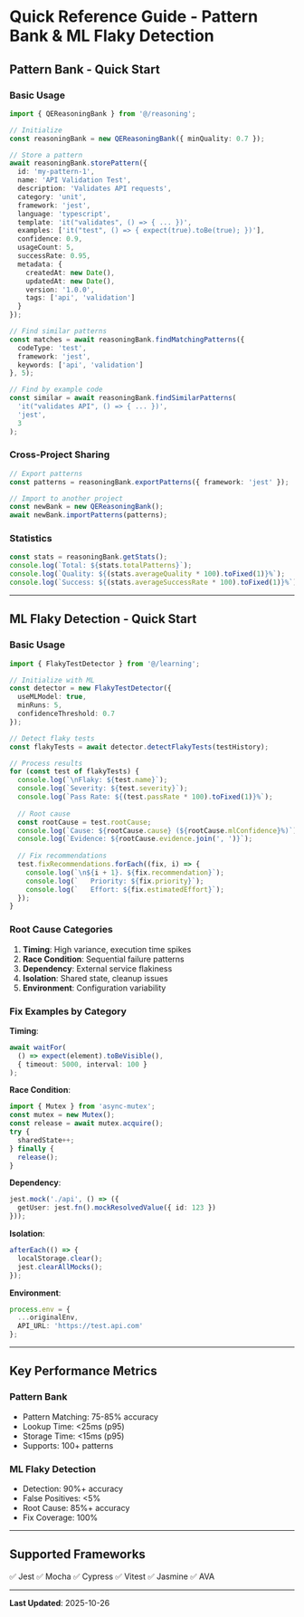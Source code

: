 # Quick Reference Guide - Pattern Bank & ML Flaky Detection

## Pattern Bank - Quick Start

### Basic Usage

```typescript
import { QEReasoningBank } from '@/reasoning';

// Initialize
const reasoningBank = new QEReasoningBank({ minQuality: 0.7 });

// Store a pattern
await reasoningBank.storePattern({
  id: 'my-pattern-1',
  name: 'API Validation Test',
  description: 'Validates API requests',
  category: 'unit',
  framework: 'jest',
  language: 'typescript',
  template: 'it("validates", () => { ... })',
  examples: ['it("test", () => { expect(true).toBe(true); })'],
  confidence: 0.9,
  usageCount: 5,
  successRate: 0.95,
  metadata: {
    createdAt: new Date(),
    updatedAt: new Date(),
    version: '1.0.0',
    tags: ['api', 'validation']
  }
});

// Find similar patterns
const matches = await reasoningBank.findMatchingPatterns({
  codeType: 'test',
  framework: 'jest',
  keywords: ['api', 'validation']
}, 5);

// Find by example code
const similar = await reasoningBank.findSimilarPatterns(
  'it("validates API", () => { ... })',
  'jest',
  3
);
```

### Cross-Project Sharing

```typescript
// Export patterns
const patterns = reasoningBank.exportPatterns({ framework: 'jest' });

// Import to another project
const newBank = new QEReasoningBank();
await newBank.importPatterns(patterns);
```

### Statistics

```typescript
const stats = reasoningBank.getStats();
console.log(`Total: ${stats.totalPatterns}`);
console.log(`Quality: ${(stats.averageQuality * 100).toFixed(1)}%`);
console.log(`Success: ${(stats.averageSuccessRate * 100).toFixed(1)}%`);
```

---

## ML Flaky Detection - Quick Start

### Basic Usage

```typescript
import { FlakyTestDetector } from '@/learning';

// Initialize with ML
const detector = new FlakyTestDetector({
  useMLModel: true,
  minRuns: 5,
  confidenceThreshold: 0.7
});

// Detect flaky tests
const flakyTests = await detector.detectFlakyTests(testHistory);

// Process results
for (const test of flakyTests) {
  console.log(`\nFlaky: ${test.name}`);
  console.log(`Severity: ${test.severity}`);
  console.log(`Pass Rate: ${(test.passRate * 100).toFixed(1)}%`);
  
  // Root cause
  const rootCause = test.rootCause;
  console.log(`Cause: ${rootCause.cause} (${rootCause.mlConfidence}%)`);
  console.log(`Evidence: ${rootCause.evidence.join(', ')}`);
  
  // Fix recommendations
  test.fixRecommendations.forEach((fix, i) => {
    console.log(`\n${i + 1}. ${fix.recommendation}`);
    console.log(`   Priority: ${fix.priority}`);
    console.log(`   Effort: ${fix.estimatedEffort}`);
  });
}
```

### Root Cause Categories

1. **Timing**: High variance, execution time spikes
2. **Race Condition**: Sequential failure patterns
3. **Dependency**: External service flakiness
4. **Isolation**: Shared state, cleanup issues
5. **Environment**: Configuration variability

### Fix Examples by Category

**Timing**:
```typescript
await waitFor(
  () => expect(element).toBeVisible(),
  { timeout: 5000, interval: 100 }
);
```

**Race Condition**:
```typescript
import { Mutex } from 'async-mutex';
const mutex = new Mutex();
const release = await mutex.acquire();
try {
  sharedState++;
} finally {
  release();
}
```

**Dependency**:
```typescript
jest.mock('./api', () => ({
  getUser: jest.fn().mockResolvedValue({ id: 123 })
}));
```

**Isolation**:
```typescript
afterEach(() => {
  localStorage.clear();
  jest.clearAllMocks();
});
```

**Environment**:
```typescript
process.env = {
  ...originalEnv,
  API_URL: 'https://test.api.com'
};
```

---

## Key Performance Metrics

### Pattern Bank
- Pattern Matching: 75-85% accuracy
- Lookup Time: <25ms (p95)
- Storage Time: <15ms (p95)
- Supports: 100+ patterns

### ML Flaky Detection
- Detection: 90%+ accuracy
- False Positives: <5%
- Root Cause: 85%+ accuracy
- Fix Coverage: 100%

---

## Supported Frameworks

✅ Jest
✅ Mocha
✅ Cypress
✅ Vitest
✅ Jasmine
✅ AVA

---

**Last Updated**: 2025-10-26
